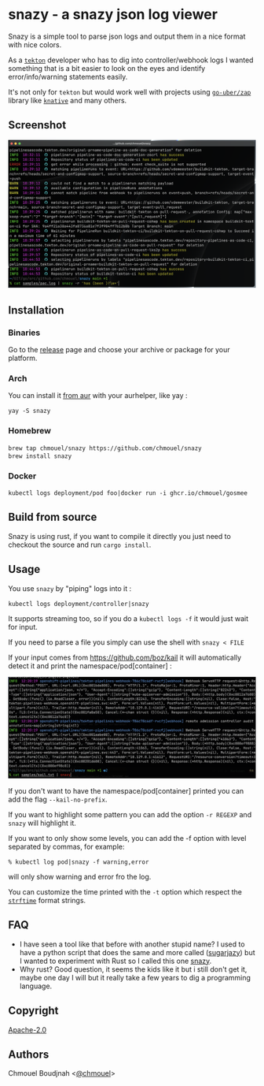 # snazy - a snazy json log viewer

Snazy is a simple tool to parse json logs and output them in a nice format with
nice colors.

As a [`tekton`](http://tekton.dev) developer who has to dig into controller/webhook logs I wanted
something that is a bit easier to look on the eyes and identify error/info/warning statements easily.

It's not only for `tekton` but would work well with projects using [`go-uber/zap`](https://github.com/uber-go/zap) library like [`knative`](https://knative.dev) and many others.

## Screenshot

![screenshot](./.github/screenshot.png)

## Installation

### Binaries

Go to the [release](https://github.com/chmouel/snazy/releases) page and choose
your archive or package for your platform.

### Arch

You can install it [from aur](https://aur.archlinux.org/packages/snazy) with
your aurhelper, like yay :

```shell
yay -S snazy
```

### Homebrew

```shell
brew tap chmouel/snazy https://github.com/chmouel/snazy
brew install snazy
```

### Docker

```shell
kubectl logs deployment/pod foo|docker run -i ghcr.io/chmouel/gosmee
```

## Build from source

Snazy is using rust, if you want to compile it directly you just need to
checkout the source and run `cargo install`.

## Usage

You use `snazy` by "piping" logs into it :

```shell
kubectl logs deployment/controller|snazy
```

It supports streaming too, so if you do a `kubectl logs -f` it would just wait
for input.

If you need to parse a file you simply can use the shell with `snazy < FILE`

If your input comes from <https://github.com/boz/kail> it will automatically
detect it and print the namespace/pod[container] :

![screenshot](./.github/screenshot-kail.png)

If you don't want to have the namespace/pod[container] printed you can add the
flag `--kail-no-prefix`.

If you want to highlight some pattern you can add the option `-r REGEXP` and
`snazy` will highlight it.

If you want to only show some levels, you can add the -f option with level
separated by commas, for example:

```shell
% kubectl log pod|snazy -f warning,error
```

will only show warning and error fro the log.

You can customize the time printed with the `-t` option which respect the
[`strftime`](https://man7.org/linux/man-pages/man3/strftime.3.html) format
strings.

## FAQ

- I have seen a tool like that before with another stupid name? I used to have a python script that does the same and more called
  ([sugarjazy](https://github.com/chmouel/sugarjazy)) but I wanted to experiment with Rust so I called this one
  [snazy](https://www.urbandictionary.com/define.php?term=snazy).
- Why rust? Good question, it seems the kids like it but i still don't get it,
  maybe one day I will but it really take a few years to dig a programming
  language.

## Copyright

[Apache-2.0](./LICENSE)

## Authors

Chmouel Boudjnah <[@chmouel](https://twitter.com/chmouel)>
